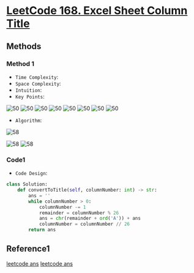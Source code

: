 # [LeetCode 168. Excel Sheet Column Title](https://leetcode-cn.com/problems/excel-sheet-column-title/)

## Methods

### Method 1

* `Time Complexity`:
* `Space Complexity`:
* `Intuition`:
* `Key Points`:

![50](../../Image/50.png)
![50](../../Image/51.png)
![50](../../Image/52.png)
![50](../../Image/53.png)
![50](../../Image/54.png)
![50](../../Image/55.png)
![50](../../Image/56.png)
![50](../../Image/57.png)

* `Algorithm`:

![58](../../Image/58.png)

![58](../../Image/59.png)
![58](../../Image/60.png)

### Code1

* `Code Design`:

```python
class Solution:
    def convertToTitle(self, columnNumber: int) -> str:
        ans = ''
        while columnNumber > 0:
            columnNumber -= 1
            remainder = columnNumber % 26
            ans = chr(remainder + ord('A')) + ans
            columnNumber = columnNumber // 26
        return ans
```

## Reference1

[leetcode ans](https://leetcode-cn.com/problems/excel-sheet-column-title/solution/xiang-xi-tong-su-de-si-lu-fen-xi-by-windliang-2/)
[leetcode ans](https://leetcode-cn.com/problems/excel-sheet-column-title/solution/gong-shui-san-xie-cong-1-kai-shi-de-26-j-g2ur/)
